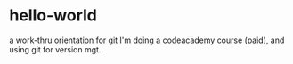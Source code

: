 # hello-world
a work-thru orientation for git
I'm doing a codeacademy course (paid), and using git for version mgt.
